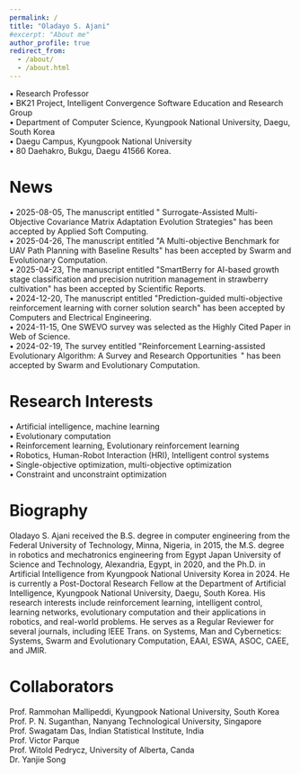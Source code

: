 ```yaml
---
permalink: /
title: "Oladayo S. Ajani"
#excerpt: "About me"
author_profile: true
redirect_from: 
  - /about/
  - /about.html
---
```



• Research Professor \
• BK21 Project, Intelligent Convergence Software Education and Research Group \
• Department of Computer Science, Kyungpook National University, Daegu, South Korea \
• Daegu Campus, Kyungpook National University \
• 80 Daehakro, Bukgu, Daegu 41566 Korea.



News
=====
• 2025-08-05, The manuscript entitled " Surrogate-Assisted Multi-Objective Covariance Matrix Adaptation Evolution Strategies" has been accepted by Applied Soft Computing. \
• 2025-04-26, The manuscript entitled "A Multi-objective Benchmark for UAV Path Planning with Baseline Results" has been accepted by Swarm and Evolutionary Computation. \
• 2025-04-23, The manuscript entitled "SmartBerry for AI-based growth stage classification and precision nutrition management in strawberry cultivation" has been accepted by Scientific Reports. \
• 2024-12-20, The manuscript entitled "Prediction-guided multi-objective reinforcement learning with corner solution search" has been accepted by Computers and Electrical Engineering. \
• 2024-11-15, One SWEVO survey was selected as the Highly Cited Paper in Web of Science. \
• 2024-02-19, The survey entitled "Reinforcement Learning-assisted Evolutionary Algorithm: A Survey and Research Opportunities  " has been accepted by Swarm and Evolutionary Computation. 


Research Interests
======
• Artificial intelligence, machine learning \
• Evolutionary computation \
• Reinforcement learning, Evolutionary reinforcement learning \
• Robotics, Human-Robot Interaction (HRI), Intelligent control systems\
• Single-objective optimization, multi-objective optimization \
• Constraint and unconstraint optimization 


Biography
======

Oladayo S. Ajani received the B.S. degree in computer engineering from the Federal University of Technology, Minna, Nigeria, in 2015, the M.S. degree in robotics and mechatronics engineering from Egypt Japan University of Science and Technology, Alexandria, Egypt, in 2020, and the Ph.D. in Artificial Intelligence from Kyungpook National University Korea in 2024. He is currently a Post-Doctoral Research Fellow at the Department of Artificial Intelligence, Kyungpook National University, Daegu, South Korea. His research interests include reinforcement learning, intelligent control, learning networks, evolutionary computation and their applications in robotics, and real-world problems. He serves as a Regular Reviewer for several journals, including IEEE Trans. on Systems, Man and Cybernetics: Systems, Swarm and Evolutionary Computation, EAAI, ESWA,  ASOC, CAEE, and JMIR.


Collaborators
======
Prof. Rammohan Mallipeddi, Kyungpook National University, South Korea \
Prof. P. N. Suganthan, Nanyang Technological University, Singapore \
Prof. Swagatam Das, Indian Statistical Institute, India \
Prof. Victor Parque \
Prof. Witold Pedrycz, University of Alberta, Canda \
Dr. Yanjie Song 


